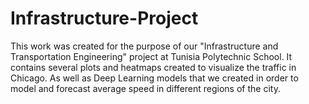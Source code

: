 # Infrastructure-Project
This work was created for the purpose of our "Infrastructure and Transportation Engineering" project at Tunisia Polytechnic School. It contains several plots and heatmaps created to visualize the traffic in Chicago. As well as Deep Learning models that we created in order to model and forecast average speed in different regions of the city.
